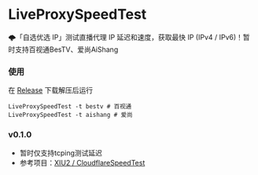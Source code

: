 # LiveProxySpeedTest
🌩「自选优选 IP」测试直播代理 IP 延迟和速度，获取最快 IP (IPv4 / IPv6)！暂时支持百视通BesTV、爱尚AiShang

### 使用
在 [Release](https://github.com/sec-an/LiveProxySpeedTest/releases) 下载解压后运行
```shell
LiveProxySpeedTest -t bestv # 百视通
LiveProxySpeedTest -t aishang # 爱尚
```

### v0.1.0
- 暂时仅支持tcping测试延迟
- 参考项目：[XIU2 / CloudflareSpeedTest](https://github.com/XIU2/CloudflareSpeedTest)
